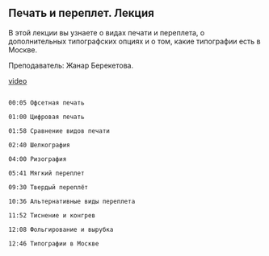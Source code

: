 ## Печать и переплет. Лекция

В этой лекции вы узнаете о видах печати и переплета, о дополнительных типографских опциях и о том, какие типографии есть в Москве. 

Преподаватель: Жанар Берекетова. 

[video](https://player.softculture.cc/embed/PRT/PRT_50.9.08_L99-6_Printing_and_Binding)

```chapters

00:05 Офсетная печать

01:00 Цифровая печать

01:58 Сравнение видов печати

02:40 Шелкография

04:00 Ризография

05:41 Мягкий переплет

09:30 Твердый переплёт

10:36 Альтернативные виды переплета

11:52 Тиснение и конгрев

12:08 Фольгирование и вырубка

12:46 Типографии в Москве

```